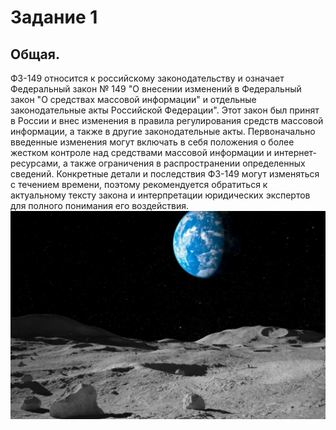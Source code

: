 # Задание 1
## Общая.

ФЗ-149 относится к российскому законодательству и означает Федеральный закон № 149 "О внесении изменений в Федеральный закон "О средствах массовой информации" и отдельные законодательные акты Российской Федерации". Этот закон был принят в России и внес изменения в правила регулирования средств массовой информации, а также в другие законодательные акты. Первоначально введенные изменения могут включать в себя положения о более жестком контроле над средствами массовой информации и интернет-ресурсами, а также ограничения в распространении определенных сведений. Конкретные детали и последствия ФЗ-149 могут изменяться с течением времени, поэтому рекомендуется обратиться к актуальному тексту закона и интерпретации юридических экспертов для полного понимания его воздействия.
![](./img/moon.jpg)